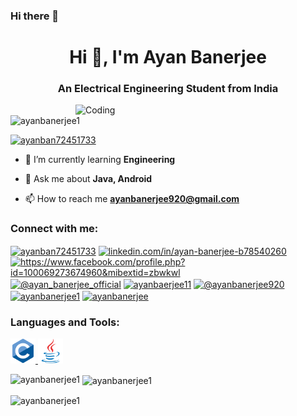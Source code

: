 ### Hi there 👋

<!--
**ayanbanerjee1/ayanbanerjee1** is a ✨ _special_ ✨ repository because its `README.md` (this file) appears on your GitHub profile.

Here are some ideas to get you started:

- 🔭 I’m currently working on ...
- 🌱 I’m currently learning ...
- 👯 I’m looking to collaborate on ...
- 🤔 I’m looking for help with ...
- 💬 Ask me about ...
- 📫 How to reach me: ...
- 😄 Pronouns: ...
- ⚡ Fun fact: ...
-->
<h1 align="center">Hi 👋, I'm Ayan Banerjee</h1>
<h3 align="center">An Electrical Engineering Student from India</h3>
<img align="right" alt="Coding" width="400" src="https://e0.pxfuel.com/wallpapers/378/728/desktop-wallpaper-engineering-electrical-engineer.jpg")>

<p align="left"> <img src="https://komarev.com/ghpvc/?username=ayanbanerjee1&label=Profile%20views&color=0e75b6&style=flat" alt="ayanbanerjee1" /> </p>


<p align="left"> <a href="https://twitter.com/ayanban72451733" target="blank"><img src="https://img.shields.io/twitter/follow/ayanban72451733?logo=twitter&style=for-the-badge" alt="ayanban72451733" /></a> </p>

- 🌱 I’m currently learning **Engineering**

- 💬 Ask me about **Java, Android**

- 📫 How to reach me **ayanbanerjee920@gmail.com**

<h3 align="left">Connect with me:</h3>
<p align="left">
<a href="https://twitter.com/ayanban72451733" target="blank"><img align="center" src="https://raw.githubusercontent.com/rahuldkjain/github-profile-readme-generator/master/src/images/icons/Social/twitter.svg" alt="ayanban72451733" height="30" width="40" /></a>
<a href="https://linkedin.com/in/linkedin.com/in/ayan-banerjee-b78540260" target="blank"><img align="center" src="https://raw.githubusercontent.com/rahuldkjain/github-profile-readme-generator/master/src/images/icons/Social/linked-in-alt.svg" alt="linkedin.com/in/ayan-banerjee-b78540260" height="30" width="40" /></a>
<a href="https://fb.com/https://www.facebook.com/profile.php?id=100069273674960&mibextid=zbwkwl" target="blank"><img align="center" src="https://raw.githubusercontent.com/rahuldkjain/github-profile-readme-generator/master/src/images/icons/Social/facebook.svg" alt="https://www.facebook.com/profile.php?id=100069273674960&mibextid=zbwkwl" height="30" width="40" /></a>
<a href="https://instagram.com/@ayan_banerjee_official" target="blank"><img align="center" src="https://raw.githubusercontent.com/rahuldkjain/github-profile-readme-generator/master/src/images/icons/Social/instagram.svg" alt="@ayan_banerjee_official" height="30" width="40" /></a>
<a href="https://www.codechef.com/users/ayanbaerjee11" target="blank"><img align="center" src="https://cdn.jsdelivr.net/npm/simple-icons@3.1.0/icons/codechef.svg" alt="ayanbaerjee11" height="30" width="40" /></a>
<a href="https://www.hackerrank.com/@ayanbanerjee920" target="blank"><img align="center" src="https://raw.githubusercontent.com/rahuldkjain/github-profile-readme-generator/master/src/images/icons/Social/hackerrank.svg" alt="@ayanbanerjee920" height="30" width="40" /></a>
<a href="https://www.leetcode.com/ayanbanerjee1" target="blank"><img align="center" src="https://raw.githubusercontent.com/rahuldkjain/github-profile-readme-generator/master/src/images/icons/Social/leet-code.svg" alt="ayanbanerjee1" height="30" width="40" /></a>
<a href="https://discord.gg/ayanbanerjee" target="blank"><img align="center" src="https://raw.githubusercontent.com/rahuldkjain/github-profile-readme-generator/master/src/images/icons/Social/discord.svg" alt="ayanbanerjee" height="30" width="40" /></a>
</p>

<h3 align="left">Languages and Tools:</h3>
<p align="left"> <a href="https://www.cprogramming.com/" target="_blank" rel="noreferrer"> <img src="https://raw.githubusercontent.com/devicons/devicon/master/icons/c/c-original.svg" alt="c" width="40" height="40"/> </a> <a href="https://www.java.com" target="_blank" rel="noreferrer"> <img src="https://raw.githubusercontent.com/devicons/devicon/master/icons/java/java-original.svg" alt="java" width="40" height="40"/> </a> </p>

<p><img align="left" src="https://github-readme-stats.vercel.app/api/top-langs?username=ayanbanerjee1&show_icons=true&locale=en&layout=compact" alt="ayanbanerjee1" /></p>

<p>&nbsp;<img align="center" src="https://github-readme-stats.vercel.app/api?username=ayanbanerjee1&show_icons=true&locale=en" alt="ayanbanerjee1" /></p>

<p><img align="center" src="https://github-readme-streak-stats.herokuapp.com/?user=ayanbanerjee1&" alt="ayanbanerjee1" /></p>
